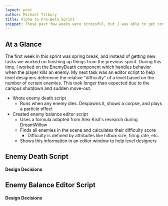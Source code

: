 ```yaml
---
layout: post
author: Michael Tilbury
title: Alpha to Pre-Beta Sprint
snippet: These past few weeks were stressful, but I was able to get contributions in for the enemy death component and enemy balance editor script.
---
```

## At a Glance
The first week in this sprint was spring break, and instead of getting new tasks we worked on finishing up things from the previous sprint. During this time, I worked on the EnemyDeath component which handles behavior when the player kills an enemy. My next task was an editor script to help level designers determine the relative "difficulty" of a level based on the number of certain enemies. This took longer than expected due to the campus shutdown and sudden move-out.
* Wrote enemy death script
  * Runs when any enemy dies. Despawns it, shows a corpse, and plays a particle effect
* Created enemy balance editor script
  * Uses a formula adapted from Alex Kisil's research during DreamWillow
  * Finds all enemies in the scene and calculates their difficulty score
    * Difficulty is defined by attributes like hitbox size, firing rate, etc.
  * Shows this information in an editor window to help level designers

## Enemy Death Script

#### Design Decisions

## Enemy Balance Editor Script

#### Design Decisions